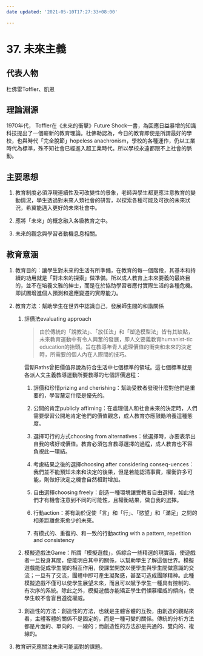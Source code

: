 ```yaml
---
date updated: '2021-05-10T17:27:33+08:00'

---
```


# 37. 未來主義

## 代表人物

杜佛雷Toffler、凱恩

## 理論淵源

1970年代， Toffler在《未來的衝擊》Future Shock一書，為回應日益暴增的知識科技提出了一個嶄新的教育理論。杜佛勒認為，今日的教育即使是所謂最好的學校，也與時代「完全脫節」hopeless anachronism，學校的各種運作，仍以工業時代為標準，殊不知社會已經進入超工業時代。所以學校永遠都跟不上社會的脈動。

## 主要思想

1.  教育制度必須浮現連續性及可改變性的景象，老師與學生都更應注意教育的變動情況，學生透過對未來人類社會的研習，以探索各種可能及可欲的未來狀況，希冀能邁入更好的未來社會中。

2.  應將「未來」的概念融入各級教育之中。

3.  未來的觀念與學習者動機息息相關。

## 教育意涵

1.  教育目的：讓學生對未來的生活有所準備，在教育的每一個階段，其基本和持續的功用就是「對未來的探索」做準備。所以成人教育上未來要義的最終目的，並不在培養文雅的紳士，而是在於協助學習者應付實際生活的各種危機。即試圖增進個人預測和適應變遷的實際能力。

2.  教育方法：幫助學生在世界中認識自己，發展師生間的和諧關係

    1.  評價法evaluating approach

        > 由於傳統的「說教法」、「放任法」和「塑造模型法」皆有其缺點，未來教育運動中有令人興奮的發展，即人文要義教育humanist-tic education的抬頭。旨在教導年青人處理價值的衝突和未來的決定時，所需要的個人內在人際間的技巧。

        雷斯Raths曾把價值界說為符合生活中七個標準的領域。這七個標準就是各派人文主義教導運動所要教導的七個評價過程：

        1.  評價和珍惜prizing and cherishing：幫助受教者發現什麼對他們是重要的，學習釐定什麼是優先的。

        2.  公開的肯定publicly affirning：在處理個人和社會未來的決定時，人們需要學習公開地肯定他們的價值觀念，成人教育亦應鼓勵培養這種態度。

        3.  選擇可行的方式choosing from alternatives：做選擇時，亦要表示出自我的嗜好或價值。教育必須包含教導選擇的過程，成人教育也不容負視此一環結。

        4.  考慮結果之後的選擇choosing after considering conseq-uences：我們並不能預知未來和決定的後果，但是若能認清事實，權衡許多可能，則做好決定之機會自然相對增加。

        5.  自由選擇choosing freely：創造一種環境讓受教者自由選擇，如此他們才有機會注意到不同的可能性，且權衡結果，做自我的選擇。

        6.  行動action：將有助於促使「言」和「行」、「慾望」和「滿足」之間的相差距離愈來愈少的未來。

        7.  有模式的、重復的、和一致的行動acting with a pattern, repetition and consistency

    2.  模擬遊戲法Game：所謂「模擬遊戲」，係綜合一些精選的現實面，使遊戲者一旦投身其間，便能明白其中的關係，以幫助學生了解這個世界。模擬遊戲能促成學生間的相互作用，使課堂開放以便學生與學生間做意識的交流；一旦有了交流，團體中即可產生凝聚感，甚至可造成團隊精神。此種模擬遊戲不僅可以使學生展望未來，而且可以賦予學生一種具有控制的、有次序的系統。除此之外，模擬遊戲亦能矯正學生們傾慕權威的傾向，使學生較不會盲目遵從權威。

    3.  創造性的方法：創造性的方法，也就是主體客體的互換，由創造的觀點來看，主體客體的關係不是固定的，而是一種可變的關係。傳統的分析方法都是片面的、單向的、一線的；而創造性的方法卻是共通的、雙向的、複線的。

3.  教育研究應關注未來可能面對的課題。
